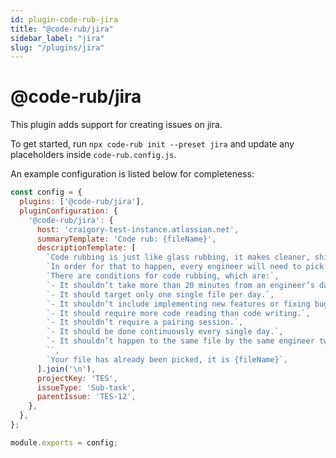 ```yaml
---
id: plugin-code-rub-jira
title: "@code-rub/jira"
sidebar_label: "jira"
slug: "/plugins/jira"
---
```


# @code-rub/jira

This plugin adds support for creating issues on jira.

To get started, run `npx code-rub init --preset jira` and update any placeholders inside `code-rub.config.js`.

An example configuration is listed below for completeness:

```javascript
const config = {
  plugins: ['@code-rub/jira'],
  pluginConfiguration: {
    '@code-rub/jira': {
      host: 'craigory-test-instance.atlassian.net',
      summaryTemplate: 'Code rub: {fileName}',
      descriptionTemplate: [
        `Code rubbing is just like glass rubbing, it makes cleaner, shinier and better to look at. \n`,
        `In order for that to happen, every engineer will need to pick up a random file from the solution they are working on, and make sure it follows the best practices and latest technologies, along with making sure it maintains it’s consistency across the entire solution. \n`,
        `There are conditions for code rubbing, which are:`,
        `- It shouldn’t take more than 20 minutes from an engineer’s day.`,
        `- It should target only one single file per day.`,
        `- It shouldn’t include implementing new features or fixing bugs.`,
        `- It should require more code reading than code writing.`,
        `- It shouldn’t require a pairing session.`,
        `- It should be done continuously every single day.`,
        `- It shouldn’t happen to the same file by the same engineer twice unless every other file has been already rubbed`,
        ``,
        `Your file has already been picked, it is {fileName}`,
      ].join('\n'),
      projectKey: 'TES',
      issueType: 'Sub-task',
      parentIssue: 'TES-12',
    },
  },
};

module.exports = config;
```

